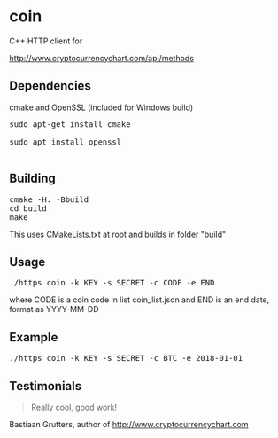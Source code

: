 # coin

C++ HTTP client for

http://www.cryptocurrencychart.com/api/methods

Dependencies
-----

cmake and OpenSSL (included for Windows build)

<pre>
sudo apt-get install cmake

sudo apt install openssl

</pre>

Building
------------
<pre>
cmake -H. -Bbuild
cd build
make
</pre>

This uses CMakeLists.txt at root and builds in folder "build"

Usage
------------
<pre>
./https_coin -k KEY -s SECRET -c CODE -e END
</pre>

where CODE is a coin code in list coin_list.json and END is an end date, format as YYYY-MM-DD

Example
------------

<pre>
./https_coin -k KEY -s SECRET -c BTC -e 2018-01-01
</pre>


Testimonials
------------
> Really cool, good work!

Bastiaan Grutters, author of http://www.cryptocurrencychart.com